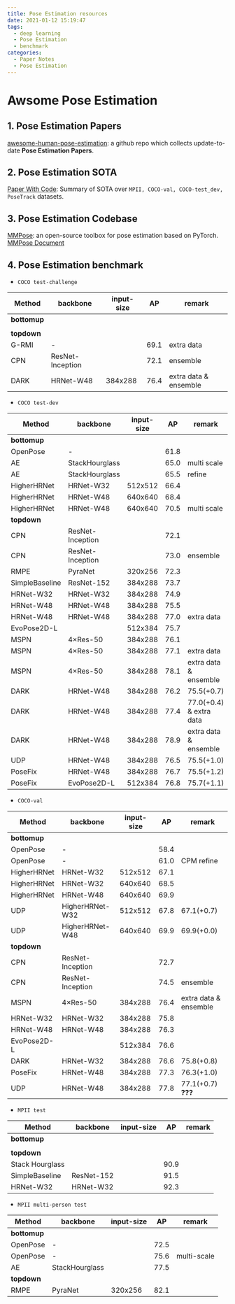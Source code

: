 ```yaml
---
title: Pose Estimation resources
date: 2021-01-12 15:19:47
tags:
  - deep learning
  - Pose Estimation
  - benchmark
categories:
  - Paper Notes
  - Pose Estimation
---
```


# Awsome Pose Estimation

## 1. Pose Estimation Papers  
  [awesome-human-pose-estimation](https://github.com/wangzheallen/awesome-human-pose-estimation): a github repo which collects update-to-date **Pose Estimation Papers**.
<!-- more -->


## 2. Pose Estimation SOTA  
  [Paper With Code](https://paperswithcode.com/task/pose-estimation): Summary of SOTA over `MPII, COCO-val, COCO-test_dev, PoseTrack` datasets.  


## 3. Pose Estimation Codebase  
  [MMPose](https://github.com/open-mmlab/mmpose): an open-source toolbox for pose estimation based on PyTorch.  
  [MMPose Document](https://mmpose.readthedocs.io)


## 4. Pose Estimation benchmark
- `COCO test-challenge`  

| Method          | backbone          | input-size    | AP    | remark    |
|-                |-                  |-              |-      |-          |
| **bottomup** |
|                 |                   |               |       |           |
| **topdown** |
| G-RMI           | -                 |               | 69.1  | extra data    |
| CPN             | ResNet-Inception  |               | 72.1  | ensemble  |
| DARK            | HRNet-W48         | 384x288       | 76.4  | extra data & ensemble |

- `COCO test-dev`  

| Method          | backbone          | input-size    | AP    | remark    |
|-                |-                  |-              |-      |-          |
| **bottomup** |
| OpenPose        | -                 |               | 61.8  |           |
| AE              | StackHourglass    |               | 65.0  | multi scale   |
| AE              | StackHourglass    |               | 65.5  | refine    |
| HigherHRNet     | HRNet-W32         | 512x512       | 66.4  |           |
| HigherHRNet     | HRNet-W48         | 640x640       | 68.4  |           |
| HigherHRNet     | HRNet-W48         | 640x640       | 70.5  | multi scale   |
| **topdown** |
| CPN             | ResNet-Inception  |               | 72.1  |           |
| CPN             | ResNet-Inception  |               | 73.0  | ensemble  |
| RMPE            | PyraNet           | 320x256       | 72.3  |           |
| SimpleBaseline  | ResNet-152        | 384x288       | 73.7  |           |
| HRNet-W32       | HRNet-W32         | 384x288       | 74.9  |           |
| HRNet-W48       | HRNet-W48         | 384x288       | 75.5  |           |
| HRNet-W48       | HRNet-W48         | 384x288       | 77.0  | extra data    |
| EvoPose2D-L     |                   | 512x384       | 75.7  |           |
| MSPN            | 4×Res-50          | 384x288       | 76.1  |           |
| MSPN            | 4×Res-50          | 384x288       | 77.1  | extra data    |
| MSPN            | 4×Res-50          | 384x288       | 78.1  | extra data & ensemble |
| DARK            | HRNet-W48         | 384x288       | 76.2  | 75.5(+0.7)    |
| DARK            | HRNet-W48         | 384x288       | 77.4  | 77.0(+0.4) & extra data   |
| DARK            | HRNet-W48         | 384x288       | 78.9  | extra data & ensemble |
| UDP             | HRNet-W48         | 384x288       | 76.5  | 75.5(+1.0)    |
| PoseFix         | HRNet-W48         | 384x288       | 76.7  | 75.5(+1.2)    |
| PoseFix         | EvoPose2D-L       | 512x384       | 76.8  | 75.7(+1.1)    |


- `COCO-val`  

| Method          | backbone          | input-size    | AP    | remark    |
|-                |-                  |-              |-      |-          |
| **bottomup** |
| OpenPose        | -                 |               | 58.4  |           |
| OpenPose        | -                 |               | 61.0  | CPM refine    |
| HigherHRNet     | HRNet-W32         | 512x512       | 67.1  |           |
| HigherHRNet     | HRNet-W32         | 640x640       | 68.5  |           |
| HigherHRNet     | HRNet-W48         | 640x640       | 69.9  |           |
| UDP             | HigherHRNet-W32   | 512x512       | 67.8  | 67.1(+0.7)    |
| UDP             | HigherHRNet-W48   | 640x640       | 69.9  | 69.9(+0.0)    |
| **topdown** |
| CPN             | ResNet-Inception  |               | 72.7  |           |
| CPN             | ResNet-Inception  |               | 74.5  | ensemble  |
| MSPN            | 4×Res-50          | 384x288       | 76.4  | extra data & ensemble |
| HRNet-W32       | HRNet-W32         | 384x288       | 75.8  |           |
| HRNet-W48       | HRNet-W48         | 384x288       | 76.3  |           |
| EvoPose2D-L     |                   | 512x384       | 76.6  |           |
| DARK            | HRNet-W32         | 384x288       | 76.6  | 75.8(+0.8)    |
| PoseFix         | HRNet-W48         | 384x288       | 77.3  | 76.3(+1.0)    |
| UDP             | HRNet-W48         | 384x288       | 77.8  | 77.1(+0.7) **???**    |

- `MPII test`  

| Method          | backbone          | input-size    | AP    | remark    |
|-                |-                  |-              |-      |-          |
| **bottomup** |
|                 |                   |               |       |           |
| **topdown** |
| Stack Hourglass |                   |               | 90.9  |           |
| SimpleBaseline  | ResNet-152        |               | 91.5  |           |
| HRNet-W32       | HRNet-W32         |               | 92.3  |           |

- `MPII multi-person test`  

| Method          | backbone          | input-size    | AP    | remark    |
|-                |-                  |-              |-      |-          |
| **bottomup** |
| OpenPose        | -                 |               | 72.5  |           |
| OpenPose        | -                 |               | 75.6  | multi-scale   |
| AE              | StackHourglass    |               | 77.5  |           |
| **topdown** |
| RMPE            | PyraNet           | 320x256       | 82.1  |           |








  
